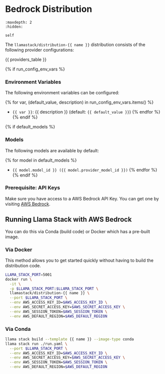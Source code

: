 # Bedrock Distribution

```{toctree}
:maxdepth: 2
:hidden:

self
```

The `llamastack/distribution-{{ name }}` distribution consists of the following provider configurations:

{{ providers_table }}


{% if run_config_env_vars %}
### Environment Variables

The following environment variables can be configured:

{% for var, (default_value, description) in run_config_env_vars.items() %}
- `{{ var }}`: {{ description }} (default: `{{ default_value }}`)
{% endfor %}
{% endif %}

{% if default_models %}
### Models

The following models are available by default:

{% for model in default_models %}
- `{{ model.model_id }} ({{ model.provider_model_id }})`
{% endfor %}
{% endif %}


### Prerequisite: API Keys

Make sure you have access to a AWS Bedrock API Key. You can get one by visiting [AWS Bedrock](https://aws.amazon.com/bedrock/).


## Running Llama Stack with AWS Bedrock

You can do this via Conda (build code) or Docker which has a pre-built image.

### Via Docker

This method allows you to get started quickly without having to build the distribution code.

```bash
LLAMA_STACK_PORT=5001
docker run \
  -it \
  -p $LLAMA_STACK_PORT:$LLAMA_STACK_PORT \
  llamastack/distribution-{{ name }} \
  --port $LLAMA_STACK_PORT \
  --env AWS_ACCESS_KEY_ID=$AWS_ACCESS_KEY_ID \
  --env AWS_SECRET_ACCESS_KEY=$AWS_SECRET_ACCESS_KEY \
  --env AWS_SESSION_TOKEN=$AWS_SESSION_TOKEN \
  --env AWS_DEFAULT_REGION=$AWS_DEFAULT_REGION
```

### Via Conda

```bash
llama stack build --template {{ name }} --image-type conda
llama stack run ./run.yaml \
  --port $LLAMA_STACK_PORT \
  --env AWS_ACCESS_KEY_ID=$AWS_ACCESS_KEY_ID \
  --env AWS_SECRET_ACCESS_KEY=$AWS_SECRET_ACCESS_KEY \
  --env AWS_SESSION_TOKEN=$AWS_SESSION_TOKEN \
  --env AWS_DEFAULT_REGION=$AWS_DEFAULT_REGION
```
